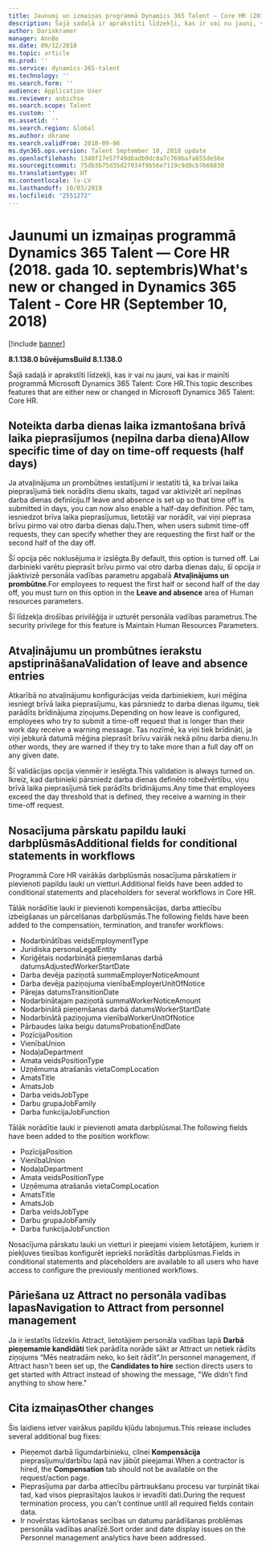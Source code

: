 ```yaml
---
title: Jaunumi un izmaiņas programmā Dynamics 365 Talent — Core HR (2018. gada 10. septembris)
description: Šajā sadaļā ir aprakstīti līdzekļi, kas ir vai nu jauni, vai kas ir mainīti programmā Microsoft Dynamics 365 Talent — Core HR.
author: Darinkramer
manager: AnnBe
ms.date: 09/12/2018
ms.topic: article
ms.prod: ''
ms.service: dynamics-365-talent
ms.technology: ''
ms.search.form: ''
audience: Application User
ms.reviewer: anbichse
ms.search.scope: Talent
ms.custom: ''
ms.assetid: ''
ms.search.region: Global
ms.author: dkrame
ms.search.validFrom: 2018-09-06
ms.dyn365.ops.version: Talent September 10, 2018 update
ms.openlocfilehash: 1340f17e57f49d6adb9dc0a7c769bafa655de56e
ms.sourcegitcommit: 75db3b75d35d27034f9b56e7119c9d0cb7666830
ms.translationtype: HT
ms.contentlocale: lv-LV
ms.lasthandoff: 10/03/2019
ms.locfileid: "2551272"
---
```

# <a name="whats-new-or-changed-in-dynamics-365-talent---core-hr-september-10-2018"></a><span data-ttu-id="18c58-103">Jaunumi un izmaiņas programmā Dynamics 365 Talent — Core HR (2018. gada 10. septembris)</span><span class="sxs-lookup"><span data-stu-id="18c58-103">What's new or changed in Dynamics 365 Talent - Core HR (September 10, 2018)</span></span>

[!include [banner](includes/banner.md)]

<span data-ttu-id="18c58-104">**8.1.138.0 būvējums**</span><span class="sxs-lookup"><span data-stu-id="18c58-104">**Build 8.1.138.0**</span></span>

<span data-ttu-id="18c58-105">Šajā sadaļā ir aprakstīti līdzekļi, kas ir vai nu jauni, vai kas ir mainīti programmā Microsoft Dynamics 365 Talent: Core HR.</span><span class="sxs-lookup"><span data-stu-id="18c58-105">This topic describes features that are either new or changed in Microsoft Dynamics 365 Talent: Core HR.</span></span>

## <a name="allow-specific-time-of-day-on-time-off-requests-half-days"></a><span data-ttu-id="18c58-106">Noteikta darba dienas laika izmantošana brīvā laika pieprasījumos (nepilna darba diena)</span><span class="sxs-lookup"><span data-stu-id="18c58-106">Allow specific time of day on time-off requests (half days)</span></span>

<span data-ttu-id="18c58-107">Ja atvaļinājuma un prombūtnes iestatījumi ir iestatīti tā, ka brīvai laika pieprasījumā tiek norādīts dienu skaits, tagad var aktivizēt arī nepilnas darba dienas definīciju.</span><span class="sxs-lookup"><span data-stu-id="18c58-107">If leave and absence is set up so that time off is submitted in days, you can now also enable a half-day definition.</span></span> <span data-ttu-id="18c58-108">Pēc tam, iesniedzot brīva laika pieprasījumus, lietotāji var norādīt, vai viņi pieprasa brīvu pirmo vai otro darba dienas daļu.</span><span class="sxs-lookup"><span data-stu-id="18c58-108">Then, when users submit time-off requests, they can specify whether they are requesting the first half or the second half of the day off.</span></span>

<span data-ttu-id="18c58-109">Šī opcija pēc noklusējuma ir izslēgta.</span><span class="sxs-lookup"><span data-stu-id="18c58-109">By default, this option is turned off.</span></span> <span data-ttu-id="18c58-110">Lai darbinieki varētu pieprasīt brīvu pirmo vai otro darba dienas daļu, šī opcija ir jāaktivizē personāla vadības parametru apgabalā **Atvaļinājums un prombūtne**.</span><span class="sxs-lookup"><span data-stu-id="18c58-110">For employees to request the first half or second half of the day off, you must turn on this option in the **Leave and absence** area of Human resources parameters.</span></span>

<span data-ttu-id="18c58-111">Šī līdzekļa drošības privilēģija ir uzturēt personāla vadības parametrus.</span><span class="sxs-lookup"><span data-stu-id="18c58-111">The security privilege for this feature is Maintain Human Resources Parameters.</span></span>

## <a name="validation-of-leave-and-absence-entries"></a><span data-ttu-id="18c58-112">Atvaļinājumu un prombūtnes ierakstu apstiprināšana</span><span class="sxs-lookup"><span data-stu-id="18c58-112">Validation of leave and absence entries</span></span>

<span data-ttu-id="18c58-113">Atkarībā no atvaļinājumu konfigurācijas veida darbiniekiem, kuri mēģina iesniegt brīvā laika pieprasījumu, kas pārsniedz to darba dienas ilgumu, tiek parādīts brīdinājuma ziņojums.</span><span class="sxs-lookup"><span data-stu-id="18c58-113">Depending on how leave is configured, employees who try to submit a time-off request that is longer than their work day receive a warning message.</span></span> <span data-ttu-id="18c58-114">Tas nozīmē, ka viņi tiek brīdināti, ja viņi jebkurā datumā mēģina pieprasīt brīvu vairāk nekā pilnu darba dienu.</span><span class="sxs-lookup"><span data-stu-id="18c58-114">In other words, they are warned if they try to take more than a full day off on any given date.</span></span>

<span data-ttu-id="18c58-115">Šī validācijas opcija vienmēr ir ieslēgta.</span><span class="sxs-lookup"><span data-stu-id="18c58-115">This validation is always turned on.</span></span> <span data-ttu-id="18c58-116">Ikreiz, kad darbinieki pārsniedz darba dienas definēto robežvērtību, viņu brīvā laika pieprasījumā tiek parādīts brīdinājums.</span><span class="sxs-lookup"><span data-stu-id="18c58-116">Any time that employees exceed the day threshold that is defined, they receive a warning in their time-off request.</span></span>

## <a name="additional-fields-for-conditional-statements-in-workflows"></a><span data-ttu-id="18c58-117">Nosacījuma pārskatu papildu lauki darbplūsmās</span><span class="sxs-lookup"><span data-stu-id="18c58-117">Additional fields for conditional statements in workflows</span></span>

<span data-ttu-id="18c58-118">Programmā Core HR vairākās darbplūsmās nosacījuma pārskatiem ir pievienoti papildu lauki un vietturi.</span><span class="sxs-lookup"><span data-stu-id="18c58-118">Additional fields have been added to conditional statements and placeholders for several workflows in Core HR.</span></span>

<span data-ttu-id="18c58-119">Tālāk norādītie lauki ir pievienoti kompensācijas, darba attiecību izbeigšanas un pārcelšanas darbplūsmās.</span><span class="sxs-lookup"><span data-stu-id="18c58-119">The following fields have been added to the compensation, termination, and transfer workflows:</span></span>

- <span data-ttu-id="18c58-120">Nodarbinātības veids</span><span class="sxs-lookup"><span data-stu-id="18c58-120">EmploymentType</span></span>
- <span data-ttu-id="18c58-121">Juridiska persona</span><span class="sxs-lookup"><span data-stu-id="18c58-121">LegalEntity</span></span>
- <span data-ttu-id="18c58-122">Koriģētais nodarbinātā pieņemšanas darbā datums</span><span class="sxs-lookup"><span data-stu-id="18c58-122">AdjustedWorkerStartDate</span></span>
- <span data-ttu-id="18c58-123">Darba devēja paziņotā summa</span><span class="sxs-lookup"><span data-stu-id="18c58-123">EmployerNoticeAmount</span></span>
- <span data-ttu-id="18c58-124">Darba devēja paziņojuma vienība</span><span class="sxs-lookup"><span data-stu-id="18c58-124">EmployerUnitOfNotice</span></span>
- <span data-ttu-id="18c58-125">Pārejas datums</span><span class="sxs-lookup"><span data-stu-id="18c58-125">TransitionDate</span></span>
- <span data-ttu-id="18c58-126">Nodarbinātajam paziņotā summa</span><span class="sxs-lookup"><span data-stu-id="18c58-126">WorkerNoticeAmount</span></span>
- <span data-ttu-id="18c58-127">Nodarbinātā pieņemšanas darbā datums</span><span class="sxs-lookup"><span data-stu-id="18c58-127">WorkerStartDate</span></span>
- <span data-ttu-id="18c58-128">Nodarbinātā paziņojuma vienība</span><span class="sxs-lookup"><span data-stu-id="18c58-128">WorkerUnitOfNotice</span></span>
- <span data-ttu-id="18c58-129">Pārbaudes laika beigu datums</span><span class="sxs-lookup"><span data-stu-id="18c58-129">ProbationEndDate</span></span>
- <span data-ttu-id="18c58-130">Pozīcija</span><span class="sxs-lookup"><span data-stu-id="18c58-130">Position</span></span>
- <span data-ttu-id="18c58-131">Vienība</span><span class="sxs-lookup"><span data-stu-id="18c58-131">Union</span></span>
- <span data-ttu-id="18c58-132">Nodaļa</span><span class="sxs-lookup"><span data-stu-id="18c58-132">Department</span></span>
- <span data-ttu-id="18c58-133">Amata veids</span><span class="sxs-lookup"><span data-stu-id="18c58-133">PositionType</span></span>
- <span data-ttu-id="18c58-134">Uzņēmuma atrašanās vieta</span><span class="sxs-lookup"><span data-stu-id="18c58-134">CompLocation</span></span>
- <span data-ttu-id="18c58-135">Amats</span><span class="sxs-lookup"><span data-stu-id="18c58-135">Title</span></span>
- <span data-ttu-id="18c58-136">Amats</span><span class="sxs-lookup"><span data-stu-id="18c58-136">Job</span></span>
- <span data-ttu-id="18c58-137">Darba veids</span><span class="sxs-lookup"><span data-stu-id="18c58-137">JobType</span></span>
- <span data-ttu-id="18c58-138">Darbu grupa</span><span class="sxs-lookup"><span data-stu-id="18c58-138">JobFamily</span></span>
- <span data-ttu-id="18c58-139">Darba funkcija</span><span class="sxs-lookup"><span data-stu-id="18c58-139">JobFunction</span></span>

<span data-ttu-id="18c58-140">Tālāk norādītie lauki ir pievienoti amata darbplūsmai.</span><span class="sxs-lookup"><span data-stu-id="18c58-140">The following fields have been added to the position workflow:</span></span>

- <span data-ttu-id="18c58-141">Pozīcija</span><span class="sxs-lookup"><span data-stu-id="18c58-141">Position</span></span>
- <span data-ttu-id="18c58-142">Vienība</span><span class="sxs-lookup"><span data-stu-id="18c58-142">Union</span></span>
- <span data-ttu-id="18c58-143">Nodaļa</span><span class="sxs-lookup"><span data-stu-id="18c58-143">Department</span></span>
- <span data-ttu-id="18c58-144">Amata veids</span><span class="sxs-lookup"><span data-stu-id="18c58-144">PositionType</span></span>
- <span data-ttu-id="18c58-145">Uzņēmuma atrašanās vieta</span><span class="sxs-lookup"><span data-stu-id="18c58-145">CompLocation</span></span>
- <span data-ttu-id="18c58-146">Amats</span><span class="sxs-lookup"><span data-stu-id="18c58-146">Title</span></span>
- <span data-ttu-id="18c58-147">Amats</span><span class="sxs-lookup"><span data-stu-id="18c58-147">Job</span></span>
- <span data-ttu-id="18c58-148">Darba veids</span><span class="sxs-lookup"><span data-stu-id="18c58-148">JobType</span></span>
- <span data-ttu-id="18c58-149">Darbu grupa</span><span class="sxs-lookup"><span data-stu-id="18c58-149">JobFamily</span></span>
- <span data-ttu-id="18c58-150">Darba funkcija</span><span class="sxs-lookup"><span data-stu-id="18c58-150">JobFunction</span></span>

<span data-ttu-id="18c58-151">Nosacījuma pārskatu lauki un vietturi ir pieejami visiem lietotājiem, kuriem ir piekļuves tiesības konfigurēt iepriekš norādītās darbplūsmas.</span><span class="sxs-lookup"><span data-stu-id="18c58-151">Fields in conditional statements and placeholders are available to all users who have access to configure the previously mentioned workflows.</span></span>

## <a name="navigation-to-attract-from-personnel-management"></a><span data-ttu-id="18c58-152">Pāriešana uz Attract no personāla vadības lapas</span><span class="sxs-lookup"><span data-stu-id="18c58-152">Navigation to Attract from personnel management</span></span>

<span data-ttu-id="18c58-153">Ja ir iestatīts līdzeklis Attract, lietotājiem personāla vadības lapā **Darbā pieņemamie kandidāti** tiek parādīta norāde sākt ar Attract un netiek rādīts ziņojums “Mēs neatradām neko, ko šeit rādīt”.</span><span class="sxs-lookup"><span data-stu-id="18c58-153">In personnel management, if Attract hasn't been set up, the **Candidates to hire** section directs users to get started with Attract instead of showing the message, "We didn't find anything to show here."</span></span>

## <a name="other-changes"></a><span data-ttu-id="18c58-154">Cita izmaiņas</span><span class="sxs-lookup"><span data-stu-id="18c58-154">Other changes</span></span>

<span data-ttu-id="18c58-155">Šis laidiens ietver vairākus papildu kļūdu labojumus.</span><span class="sxs-lookup"><span data-stu-id="18c58-155">This release includes several additional bug fixes:</span></span>

- <span data-ttu-id="18c58-156">Pieņemot darbā līgumdarbinieku, cilnei **Kompensācija** pieprasījumu/darbību lapā nav jābūt pieejamai.</span><span class="sxs-lookup"><span data-stu-id="18c58-156">When a contractor is hired, the **Compensation** tab should not be available on the request/action page.</span></span>
- <span data-ttu-id="18c58-157">Pieprasījuma par darba attiecību pārtraukšanu procesu var turpināt tikai tad, kad visos pieprasītajos laukos ir ievadīti dati.</span><span class="sxs-lookup"><span data-stu-id="18c58-157">During the request termination process, you can't continue until all required fields contain data.</span></span>
- <span data-ttu-id="18c58-158">Ir novērstas kārtošanas secības un datumu parādīšanas problēmas personāla vadības analīzē.</span><span class="sxs-lookup"><span data-stu-id="18c58-158">Sort order and date display issues on the Personnel management analytics have been addressed.</span></span>

